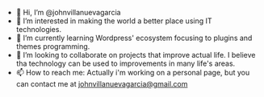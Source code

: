 - 👋 Hi, I’m @johnvillanuevagarcia
- 👀 I’m interested in making the world a better place using IT technologies.
- 🌱 I’m currently learning Wordpress' ecosystem focusing to plugins and themes programming.
- 💞️ I’m looking to collaborate on projects that improve actual life. I believe tha technology can be used to improvements in many life's areas.
- 📫 How to reach me: Actually i'm working on a personal page, but you can contact me at johnvillanuevagarcia@gmail.com

<!---
johnvillanuevagarcia/johnvillanuevagarcia is a ✨ special ✨ repository because its `README.md` (this file) appears on your GitHub profile.
You can click the Preview link to take a look at your changes.
--->
